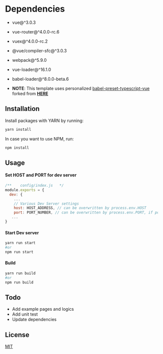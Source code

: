 # Dependencies

- vue@^3.0.3
- vue-router@^4.0.0-rc.6
- vuex@^4.0.0-rc.2
- @vue/compiler-sfc@^3.0.3
- webpack@^5.9.0
- vue-loader@^16.1.0
- babel-loader@^8.0.0-beta.6

- **NOTE**: This template uses personalized [babel-preset-typescript-vue](https://github.com/Coldsewoo/babel-preset-typescript-vue.git) forked from **[HERE](https://github.com/pawelgabryelewicz/babel-preset-typescript-vue)**


## Installation

Install packages with YARN by running: 
```bash
yarn install
```
In case you want to use NPM, run:
```bash
npm install
```
## Usage

#### Set HOST and PORT for dev server

```javascript
/**    config/index.js   */
module.exports = {
  dev: {
    ...
    // Various Dev Server settings
    host: HOST_ADDRESS, // can be overwritten by process.env.HOST
    port: PORT_NUMBER, // can be overwritten by process.env.PORT, if port is in use, a free one will be determined
   ...
}

```

#### Start Dev server
```bash
yarn run start
#or
npm run start
```

#### Build
```bash
yarn run build
#or
npm run build
```

## Todo
- Add example pages and logics
- Add unit test
- Update dependencies

## License
[MIT](https://choosealicense.com/licenses/mit/)
